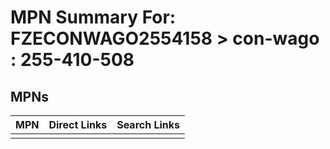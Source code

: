 



# MPN Summary For: FZECONWAGO2554158 > con-wago : 255-410-508

## MPNs
  

|MPN|Direct Links|Search Links|
| :--- | :--- | :--- |
||||
